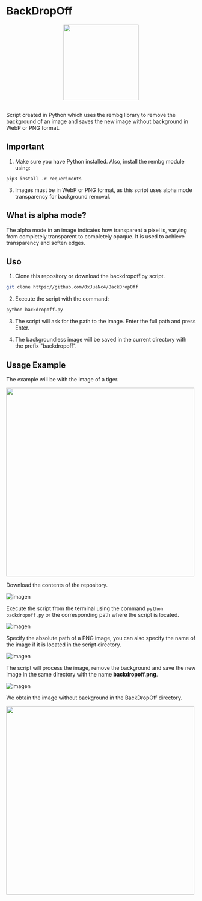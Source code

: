 # BackDropOff

<div align="center">
  <img src="https://github.com/0xJuaNc4/BackDropOff/assets/130152767/e6d309c3-9a0d-45f8-be79-c589c375b615" width="200px">
</div>

<br>

Script created in Python which uses the rembg library to remove the background of an image and saves the new image without background in WebP or PNG format.

## Important

1. Make sure you have Python installed. Also, install the rembg module using:

```
pip3 install -r requeriments
```

3. Images must be in WebP or PNG format, as this script uses alpha mode transparency for background removal.

## What is alpha mode? 
The alpha mode in an image indicates how transparent a pixel is, varying from completely transparent to completely opaque. It is used to achieve transparency and soften edges.

## Uso
1. Clone this repository or download the backdropoff.py script.
```bash
git clone https://github.com/0xJuaNc4/BackDropOff
```
2. Execute the script with the command:
```bash
python backdropoff.py
```
3. The script will ask for the path to the image. Enter the full path and press Enter.

4. The backgroundless image will be saved in the current directory with the prefix "backdropoff".

## Usage Example

The example will be with the image of a tiger.

<img src="https://github.com/0xJuaNc4/BackDropOff/assets/130152767/40022d7a-c239-4b30-a4dd-8d7bf6e5bcbe" width="500px">

Download the contents of the repository.

![imagen](https://github.com/0xJuaNc4/BackDropOff/assets/130152767/7b270d63-a7e9-482b-ab0b-f955f3413b2f)

Execute the script from the terminal using the command `python backdropoff.py` or the corresponding path where the script is located.

![imagen](https://github.com/0xJuaNc4/BackDropOff/assets/130152767/fb224a4b-f211-4709-af0d-0dee69cfc064)

Specify the absolute path of a PNG image, you can also specify the name of the image if it is located in the script directory.

![imagen](https://github.com/0xJuaNc4/BackDropOff/assets/130152767/28699cb7-6719-43c8-8500-9bbe6e5f745e)

The script will process the image, remove the background and save the new image in the same directory with the name **backdropoff.png**.

![imagen](https://github.com/0xJuaNc4/BackDropOff/assets/130152767/8247e63a-99a0-40d1-8381-cd648978bb75)

We obtain the image without background in the BackDropOff directory.

<img src="https://i.ibb.co/B2Xhpqv/backdropoff.webp" width="500px">
